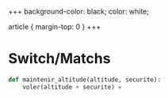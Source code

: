 +++
background-color: black;
color: white;  

article {
    margin-top: 0
}
+++
# Switch/Matchs

```python
def maintenir_altitude(altitude, securite):
    voler(altitude + securite) 💀
```
